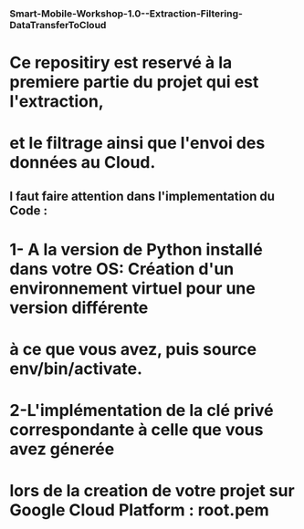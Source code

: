 ### Smart-Mobile-Workshop-1.0--Extraction-Filtering-DataTransferToCloud
# Ce repositiry est reservé à la premiere partie du projet qui est l'extraction, 
# et le filtrage ainsi que l'envoi des données au Cloud.

## l faut faire attention dans l'implementation du Code :

 # 1- A la version de Python installé dans votre OS: Création d'un environnement virtuel pour une version différente
   #                                                   à ce que vous avez, puis source env/bin/activate.
                                                      
 # 2-L'implémentation de la clé privé correspondante à celle que vous avez génerée 
 # lors de la creation de votre projet sur Google Cloud Platform : root.pem
 
